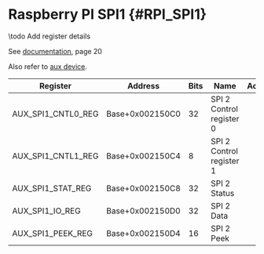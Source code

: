 # Raspberry PI SPI1 {#RPI_SPI1}

\todo Add register details

See [documentation](BCM2837-peripherals.pdf), page 20

Also refer to [aux device](#RPI_AUX).

| Register           | Address         | Bits  | Name                                  | Acc | Meaning |
|--------------------|-----------------|-------|---------------------------------------|-----|---------|
| AUX_SPI1_CNTL0_REG | Base+0x002150C0 | 32    | SPI 2 Control register 0              |     | 
| AUX_SPI1_CNTL1_REG | Base+0x002150C4 | 8     | SPI 2 Control register 1              |     | 
| AUX_SPI1_STAT_REG  | Base+0x002150C8 | 32    | SPI 2 Status                          |     | 
| AUX_SPI1_IO_REG    | Base+0x002150D0 | 32    | SPI 2 Data                            |     | 
| AUX_SPI1_PEEK_REG  | Base+0x002150D4 | 16    | SPI 2 Peek                            |     | 
